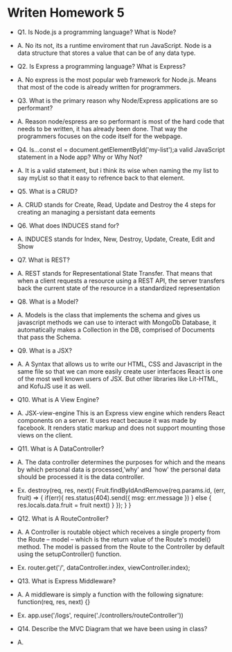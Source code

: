 # Writen Homework 5

* Q1.  Is Node.js a programming language? What is Node?
* A. No its not, its a runtime enviroment that run JavaScript.
Node is a data structure that stores a value that can be of any data type.

* Q2. Is Express a programming language? What is Express?
* A. No express is the most popular web framework for Node.js.
Means that most of the code is already written for programmers.

* Q3. What is the primary reason why Node/Express applications are so performant?
* A. Reason node/espress are so performant is most of the hard code that needs to be written, it has already been done. That way the programmers focuses on the code itself for the webpage.

* Q4. Is...const el = document.getElementById('my-list');a valid JavaScript statement in a Node app? Why or Why Not?
* A. It is a valid statement, but i think its wise when naming the my list to say myList so that it easy to refrence back to that element.

* Q5. What is a CRUD?
* A. CRUD stands for Create, Read, Update and Destroy the 4 steps for creating an managing a persistant data eements

* Q6.  What does INDUCES stand for?
* A. INDUCES stands for Index, New, Destroy, Update, Create, Edit and Show

* Q7. What is REST?
* A. REST stands for Representational State Transfer. That means that when a client requests a resource using a REST API, the server transfers back the current state of the resource in a standardized representation

* Q8. What is a Model?
* A. Models is the class that implements the schema and gives us javascript methods we can use to interact with MongoDb Database, it automatically makes a Collection in the DB, comprised of Documents that pass the Schema.

* Q9. What is a JSX?
* A. A Syntax that allows us to write our HTML, CSS and Javascript in the same file so that we can more easily create user interfaces React is one of the most well known users of JSX. But other libraries like Lit-HTML, and KofuJS use it as well.

* Q10. What is A View Engine?
* A. JSX-view-engine This is an Express view engine which renders React components on a server. It uses react because it was made by facebook. It renders static markup and does not support mounting those views on the client.

* Q11. What is A DataController?
* A. The data controller determines the purposes for which and the means by which personal data is processed,'why' and 'how' the personal data should be processed it is the data controller.
* Ex. destroy(req, res, next){
    Fruit.findByIdAndRemove(req.params.id, (err, fruit) => {
      if(err){
        res.status(404).send({
          msg: err.message
        })
      } else {
        res.locals.data.fruit = fruit
        next()
      }
    });
  }
}

* Q12. What is A RouteController?
* A. A Controller is routable object which receives a single property from the Route – model – which is the return value of the Route's model() method. The model is passed from the Route to the Controller by default using the setupController() function.
* Ex. router.get('/', dataController.index, viewController.index);

* Q13. What is Express Middleware?
* A. A middleware is simply a function with the following signature:
function(req, res, next) {}
* Ex. app.use('/logs', require('./controllers/routeController'))


* Q14. Describe the MVC Diagram that we have been using in class?
* A.


